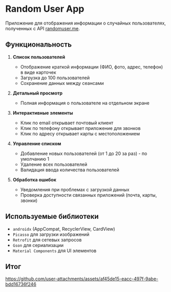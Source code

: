 # Random User App

Приложение для отображения информации о случайных пользователях, полученных с API [randomuser.me](https://randomuser.me).

## Функциональность

1. **Список пользователей**
   - Отображение краткой информации (ФИО, фото, адрес, телефон) в виде карточек
   - Загрузка до 100 пользователей
   - Сохранение данных между сеансами

2. **Детальный просмотр**
   - Полная информация о пользователе на отдельном экране

3. **Интерактивные элементы**
   - Клик по email открывает почтовый клиент
   - Клик по телефону открывает приложение для звонков
   - Клик по адресу открывает карты с местоположением

4. **Управление списком**
   - Добавление новых пользователей (от 1 до 20 за раз) - по умолчанию 1
   - Удаление всех пользователей
   - Валидация ввода количества пользователей

5. **Обработка ошибок**
   - Уведомления при проблемах с загрузкой данных
   - Проверка доступности связанных приложений (почта, карты, звонки)

## Используемые библиотеки

- `androidx` (AppCompat, RecyclerView, CardView)
- `Picasso` для загрузки изображений
- `Retrofit` для сетевых запросов
- `Gson` для сериализации
- `Material Components` для UI элементов

## Итог
https://github.com/user-attachments/assets/af45de15-eacc-497f-9abe-bdd16736f246

